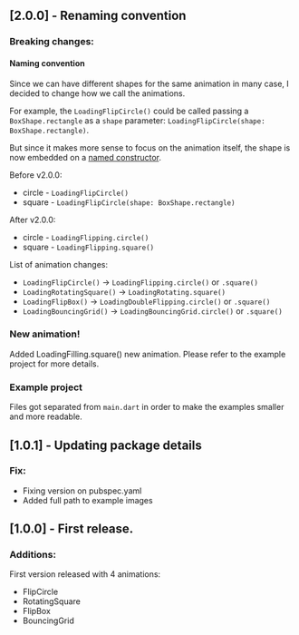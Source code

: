 ## [2.0.0] - Renaming convention

### Breaking changes:

#### Naming convention

Since we can have different shapes for the same animation in many case, I decided to change how we call the animations.

For example, the `LoadingFlipCircle()` could be called passing a `BoxShape.rectangle` as a `shape` parameter: `LoadingFlipCircle(shape: BoxShape.rectangle)`.

But since it makes more sense to focus on the animation itself, the shape is now embedded on a [named constructor](https://dart.dev/guides/language/language-tour#named-constructors).

Before v2.0.0:
- circle - `LoadingFlipCircle()`
- square - `LoadingFlipCircle(shape: BoxShape.rectangle)`
  
After v2.0.0: 
- circle - `LoadingFlipping.circle()`
- square - `LoadingFlipping.square()`
  
List of animation changes:
- `LoadingFlipCircle()` -> `LoadingFlipping.circle()` or `.square()`
- `LoadingRotatingSquare()` -> `LoadingRotating.square()`
- `LoadingFlipBox()` -> `LoadingDoubleFlipping.circle()` or `.square()`
- `LoadingBouncingGrid()` -> `LoadingBouncingGrid.circle()` or `.square()`

### New animation!

Added LoadingFilling.square() new animation. Please refer to the example project for more details.

### Example project

Files got separated from `main.dart` in order to make the examples smaller and more readable.


## [1.0.1] - Updating package details

### Fix:
- Fixing version on pubspec.yaml
- Added full path to example images

## [1.0.0] - First release.

### Additions:

First version released with 4 animations:
- FlipCircle
- RotatingSquare
- FlipBox
- BouncingGrid
